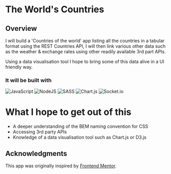 # The World's Countries

## Overview

I will build a 'Countries of the world' app listing all the countries in a tabular format using the REST Countries API, I will then link various other data such as the weather & exchange rates using other readily available 3rd part APIs. 

Using a data visualisation tool I hope to bring some of this data alive in a UI friendly way.

### It will be built with

![JavaScript](https://img.shields.io/badge/javascript-%23323330.svg?style=for-the-badge&logo=javascript&logoColor=%23F7DF1E)
![NodeJS](https://img.shields.io/badge/node.js-6DA55F?style=for-the-badge&logo=node.js&logoColor=white)
![SASS](https://img.shields.io/badge/SASS-hotpink.svg?style=for-the-badge&logo=SASS&logoColor=white)
![Chart.js](https://img.shields.io/badge/chart.js-F5788D.svg?style=for-the-badge&logo=chart.js&logoColor=white)
![Socket.io](https://img.shields.io/badge/Socket.io-black?style=for-the-badge&logo=socket.io&badgeColor=010101)

# What I hope to get out of this

- A deeper understanding of the BEM naming convention for CSS
- Accessing 3rd party APIs
- Knowledge of a data visualisation tool such as Chart.js or D3.js

## Acknowledgments

This app was originally inspired by [Frontend Mentor](https://www.frontendmentor.io/challenges/rest-countries-api-with-color-theme-switcher-5cacc469fec04111f7b848ca).
